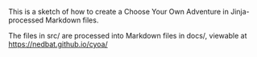 This is a sketch of how to create a Choose Your Own Adventure in Jinja-processed
Markdown files.

The files in src/ are processed into Markdown files in docs/, viewable at https://nedbat.github.io/cyoa/
